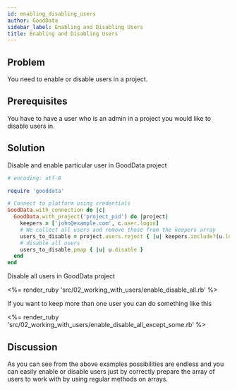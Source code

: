 ```yaml
---
id: enabling_disabling_users
author: GoodData
sidebar_label: Enabling and Disabling Users
title: Enabling and Disabling Users
---
```


Problem
-------

You need to enable or disable users in a project.

Prerequisites
-------------

You have to have a user who is an admin in a project you would like to
disable users in.

Solution
--------

Disable and enable particular user in GoodData project


```ruby
# encoding: utf-8

require 'gooddata'

# Connect to platform using credentials
GoodData.with_connection do |c|
  GoodData.with_project('project_pid') do |project|
    keepers = ['john@example.com', c.user.login]
    # We collect all users and remove those from the keepers array
    users_to_disable = project.users.reject { |u| keepers.include?(u.login) }
    # disable all users
    users_to_disable.pmap { |u| u.disable }
  end
end
```

Disable all users in GoodData project

&lt;%= render\_ruby
'src/02\_working\_with\_users/enable\_disable\_all.rb' %&gt;

If you want to keep more than one user you can do something like this

&lt;%= render\_ruby
'src/02\_working\_with\_users/enable\_disable\_all\_except\_some.rb'
%&gt;

Discussion
----------

As you can see from the above examples possibilities are endless and you
can easily enable or disable users just by correctly prepare the array
of users to work with by using regular methods on arrays.
